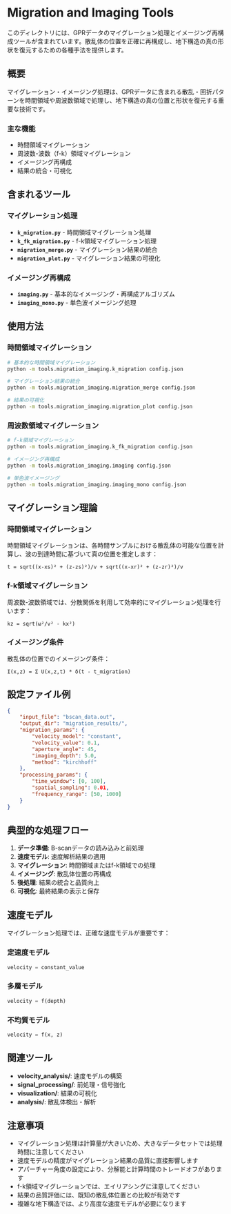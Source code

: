 # Migration and Imaging Tools

このディレクトリには、GPRデータのマイグレーション処理とイメージング再構成ツールが含まれています。散乱体の位置を正確に再構成し、地下構造の真の形状を復元するための各種手法を提供します。

## 概要

マイグレーション・イメージング処理は、GPRデータに含まれる散乱・回折パターンを時間領域や周波数領域で処理し、地下構造の真の位置と形状を復元する重要な技術です。

### 主な機能
- 時間領域マイグレーション
- 周波数-波数（f-k）領域マイグレーション
- イメージング再構成
- 結果の統合・可視化

## 含まれるツール

### マイグレーション処理
- **`k_migration.py`** - 時間領域マイグレーション処理
- **`k_fk_migration.py`** - f-k領域マイグレーション処理
- **`migration_merge.py`** - マイグレーション結果の統合
- **`migration_plot.py`** - マイグレーション結果の可視化

### イメージング再構成
- **`imaging.py`** - 基本的なイメージング・再構成アルゴリズム
- **`imaging_mono.py`** - 単色波イメージング処理

## 使用方法

### 時間領域マイグレーション
```bash
# 基本的な時間領域マイグレーション
python -m tools.migration_imaging.k_migration config.json

# マイグレーション結果の統合
python -m tools.migration_imaging.migration_merge config.json

# 結果の可視化
python -m tools.migration_imaging.migration_plot config.json
```

### 周波数領域マイグレーション
```bash
# f-k領域マイグレーション
python -m tools.migration_imaging.k_fk_migration config.json

# イメージング再構成
python -m tools.migration_imaging.imaging config.json

# 単色波イメージング
python -m tools.migration_imaging.imaging_mono config.json
```

## マイグレーション理論

### 時間領域マイグレーション
時間領域マイグレーションは、各時間サンプルにおける散乱体の可能な位置を計算し、波の到達時間に基づいて真の位置を推定します：

```
t = sqrt((x-xs)² + (z-zs)²)/v + sqrt((x-xr)² + (z-zr)²)/v
```

### f-k領域マイグレーション
周波数-波数領域では、分散関係を利用して効率的にマイグレーション処理を行います：

```
kz = sqrt(ω²/v² - kx²)
```

### イメージング条件
散乱体の位置でのイメージング条件：

```
I(x,z) = Σ U(x,z,t) * δ(t - t_migration)
```

## 設定ファイル例

```json
{
    "input_file": "bscan_data.out",
    "output_dir": "migration_results/",
    "migration_params": {
        "velocity_model": "constant",
        "velocity_value": 0.1,
        "aperture_angle": 45,
        "imaging_depth": 5.0,
        "method": "kirchhoff"
    },
    "processing_params": {
        "time_window": [0, 100],
        "spatial_sampling": 0.01,
        "frequency_range": [50, 1000]
    }
}
```

## 典型的な処理フロー

1. **データ準備**: B-scanデータの読み込みと前処理
2. **速度モデル**: 速度解析結果の適用
3. **マイグレーション**: 時間領域またはf-k領域での処理
4. **イメージング**: 散乱体位置の再構成
5. **後処理**: 結果の統合と品質向上
6. **可視化**: 最終結果の表示と保存

## 速度モデル

マイグレーション処理では、正確な速度モデルが重要です：

### 定速度モデル
```python
velocity = constant_value
```

### 多層モデル
```python
velocity = f(depth)
```

### 不均質モデル
```python
velocity = f(x, z)
```

## 関連ツール

- **velocity_analysis/**: 速度モデルの構築
- **signal_processing/**: 前処理・信号強化
- **visualization/**: 結果の可視化
- **analysis/**: 散乱体検出・解析

## 注意事項

- マイグレーション処理は計算量が大きいため、大きなデータセットでは処理時間に注意してください
- 速度モデルの精度がマイグレーション結果の品質に直接影響します
- アパーチャー角度の設定により、分解能と計算時間のトレードオフがあります
- f-k領域マイグレーションでは、エイリアシングに注意してください
- 結果の品質評価には、既知の散乱体位置との比較が有効です
- 複雑な地下構造では、より高度な速度モデルが必要になります